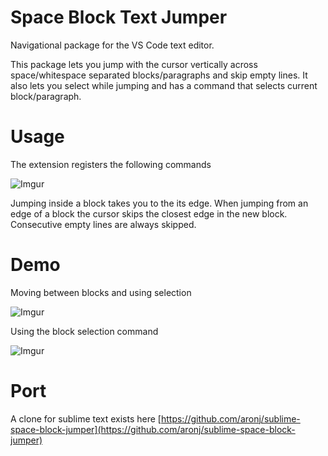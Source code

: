 # Space Block Text Jumper

Navigational package for the VS Code text editor.

This package lets you jump with the cursor vertically across space/whitespace separated blocks/paragraphs and skip empty lines. It also lets you select while jumping and has a command that selects current block/paragraph.

# Usage

The extension registers the following commands

![Imgur](https://i.imgur.com/KEr7YbH.png)

Jumping inside a block takes you to the its edge. When jumping from an edge of a block the cursor skips the closest edge in the new block. Consecutive empty lines are always skipped.

# Demo

Moving between blocks and using selection

![Imgur](https://imgur.com/75gEEQk.gif)

Using the block selection command

![Imgur](https://imgur.com/b5vOWdZ.gif)

# Port

A clone for sublime text exists here [https://github.com/aronj/sublime-space-block-jumper](https://github.com/aronj/sublime-space-block-jumper)
